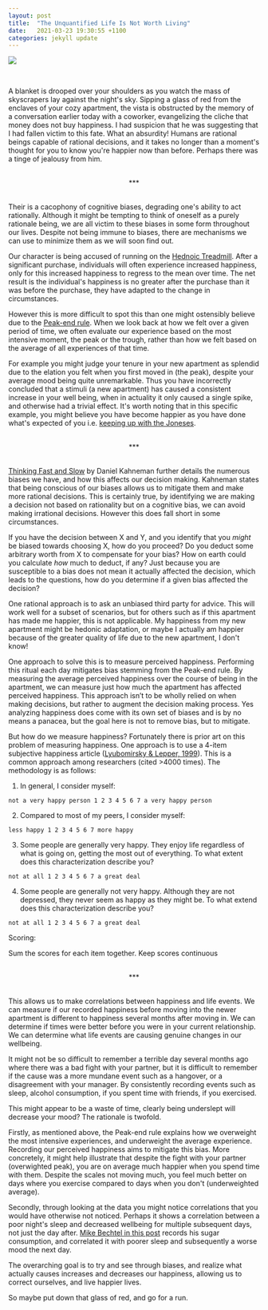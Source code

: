 ```yaml
---
layout: post
title:  "The Unquantified Life Is Not Worth Living"
date:   2021-03-23 19:30:55 +1100
categories: jekyll update
---
```


![](https://upload.wikimedia.org/wikipedia/commons/thumb/8/8c/David_-_The_Death_of_Socrates.jpg/2880px-David_-_The_Death_of_Socrates.jpg)

<br>

A blanket is drooped over your shoulders as you watch the mass of skyscrapers lay against the night's sky. Sipping a glass of red from the enclaves of your cozy apartment, the vista is obstructed by the memory of a conversation earlier today with a coworker, evangelizing the cliche that money does not buy happiness. I had suspicion that he was suggesting that I had fallen victim to this fate. What an absurdity! Humans are rational beings capable of rational decisions, and it takes no longer than a moment's thought for you to know you're happier now than before. Perhaps there was a tinge of jealousy from him.

<br>
<center>***</center>
<br>

Their is a cacophony of cognitive biases, degrading one's ability to act rationally. Although it might be tempting to think of oneself as a purely rationale being, we are all victim to these biases in some form throughout our lives. Despite not being immune to biases, there are mechanisms we can use to minimize them as we will soon find out.

Our character is being accused of running on the [Hednoic Treadmill](https://en.wikipedia.org/wiki/Hedonic_treadmill). After a significant purchase, individuals will often experience increased happiness, only for this increased happiness to regress to the mean over time. The net result is the individual's happiness is no greater after the purchase than it was before the purchase, they have adapted to the change in circumstances.

However this is more difficult to spot this than one might ostensibly believe due to the [Peak-end rule](https://en.wikipedia.org/wiki/Peak%E2%80%93end_rule). When we look back at how we felt over a given period of time, we often evaluate our experience based on the most intensive moment, the peak or the trough, rather than how we felt based on the average of all experiences of that time.

For example you might judge your tenure in your new apartment as splendid due to the elation you felt when you first moved in (the peak), despite your average mood being quite unremarkable. Thus you have incorrectly concluded that a stimuli (a new apartment) has caused a consistent increase in your well being, when in actuality it only caused a single spike, and otherwise had a trivial effect. It's worth noting that in this specific example, you might believe you have become happier as you have done what's expected of you i.e. [keeping up with the Joneses](https://en.wikipedia.org/wiki/Keeping_up_with_the_Joneses).

<br>
<center>***</center>
<br>

[Thinking Fast and Slow](https://www.goodreads.com/book/show/11468377-thinking-fast-and-slow) by Daniel Kahneman further details the numerous biases we have, and how this affects our decision making. Kahneman states that being conscious of our biases allows us to mitigate them and make more rational decisions. This is certainly true, by identifying we are making a decision not based on rationality but on a cognitive bias, we can avoid making irrational decisions. However this does fall short in some circumstances.

If you have the decision between X and Y, and you identify that you *might* be biased towards choosing X, how do you proceed? Do you deduct some arbitrary worth from X to compensate for your bias? How on earth could you calculate _how_ much to deduct, if any? Just because you are susceptible to a bias does not mean it actually affected the decision, which leads to the questions, how do you determine if a given bias affected the decision?

One rational approach is to ask an unbiased third party for advice. This will work well for a subset of scenarios, but for others such as if this apartment has made me happier, this is not applicable. My happiness from my new apartment might be hedonic adaptation, or maybe I actually am happier because of the greater quality of life due to the new apartment, I don't know!

One approach to solve this is to measure perceived happiness. Performing this ritual each day mitigates bias stemming from the Peak-end rule. By measuring the average perceived happiness over the course of being in the apartment, we can measure just how much the apartment has affected perceived happiness. This approach isn’t to be wholly relied on when making decisions, but rather to augment the decision making process. Yes analyzing happiness does come with its own set of biases and is by no means a panacea, but the goal here is not to remove bias, but to mitigate.

But how do we measure happiness? Fortunately there is prior art on this problem of measuring happiness. One approach is to use a 4-item subjective happiness article ([Lyubomirsky & Lepper, 1999](https://www.notion.so/Lyubomirsky-Lepper-1999-c93bc48262e94fd7ae50771e8125e275)). This is a common approach among researchers (cited >4000 times). The methodology is as follows:

1. In general, I consider myself:
```
not a very happy person 1 2 3 4 5 6 7 a very happy person
```
2. Compared to most of my peers, I consider myself:
```
less happy 1 2 3 4 5 6 7 more happy
```

3. Some people are generally very happy. They enjoy life regardless of what is going on,
getting the most out of everything. To what extent does this characterization describe you?
```
not at all 1 2 3 4 5 6 7 a great deal
```

4. Some people are generally not very happy. Although they are not depressed, they never
seem as happy as they might be. To what extend does this characterization describe you?
```
not at all 1 2 3 4 5 6 7 a great deal
```

Scoring:

Sum the scores for each item together. Keep scores continuous

<br>
<center>***</center>
<br>

This allows us to make correlations between happiness and life events. We can measure if our recorded happiness before moving into the newer apartment is different to happiness several months after moving in. We can determine if times were better before you were in your current relationship. We can determine what life events are causing genuine changes in our wellbeing.

It might not be so difficult to remember a terrible day several months ago where there was a bad fight with your partner, but it is difficult to remember if the cause was a more mundane event such as a hangover, or a disagreement with your manager. By consistently recording events such as sleep, alcohol consumption, if you spent time with friends, if you exercised.

This might appear to be a waste of time, clearly being underslept will decrease your mood? The rationale is twofold.

Firstly, as mentioned above, the Peak-end rule explains how we overweight the most intensive experiences, and underweight the average experience. Recording our perceived happiness aims to mitigate this bias. More concretely, it might help illustrate that despite the fight with your partner (overwighted peak), you are on average much happier when you spend time with them. Despite the scales not moving much, you feel much better on days where you exercise compared to days when you don't (underweighted average). 

Secondly, through looking at the data you might notice correlations that you would have otherwise not noticed. Perhaps it shows a correlation between a poor night's sleep and decreased wellbeing for multiple subsequent days, not just the day after. [Mike Bechtel in this post](https://mikebechtel.medium.com/i-tracked-every-single-thing-i-ate-for-a-full-year-here-are-10-quick-a-has-2c259dd2f57b) records his sugar consumption, and correlated it with poorer sleep and subsequently a worse mood the next day.

The overarching goal is to try and see through biases, and realize what actually causes increases and decreases our happiness, allowing us to correct ourselves, and live happier lives.

So maybe put down that glass of red, and go for a run.


